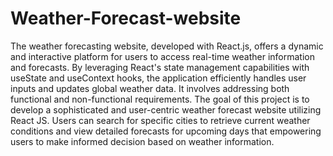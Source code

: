 # Weather-Forecast-website
 The weather forecasting website, developed with React.js, offers a dynamic and interactive
 platform for users to access real-time weather information and forecasts. By leveraging React's state
 management capabilities with useState and useContext hooks, the application efficiently handles user
 inputs and updates global weather data. It involves addressing both functional and non-functional
 requirements. The goal of this project is to develop a sophisticated and user-centric weather forecast
 website utilizing React JS. Users can search for specific cities to retrieve current weather conditions
 and view detailed forecasts for upcoming days that empowering users to make informed decision
 based on weather information.
 
